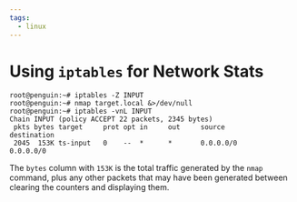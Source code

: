 ```yaml
---
tags:
  - linux
---
```

# Using `iptables` for Network Stats

```console
root@penguin:~# iptables -Z INPUT
root@penguin:~# nmap target.local &>/dev/null
root@penguin:~# iptables -vnL INPUT
Chain INPUT (policy ACCEPT 22 packets, 2345 bytes)
 pkts bytes target     prot opt in     out     source               destination
 2045  153K ts-input   0    --  *      *       0.0.0.0/0            0.0.0.0/0
```

The `bytes` column with `153K` is the total traffic generated by the `nmap` command, plus any other packets that may have been generated between clearing the counters and displaying them.